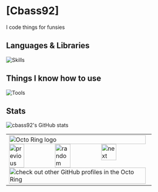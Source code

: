 # [Cbass92]
I code things for funsies                                      
## Languages & Libraries
![Skills](https://go-skill-icons.vercel.app/api/icons?i=html,js,ts,nodejs,expressjs,python,flask,css,bulma,regex,discordbots&titles=true)
## Things I know how to use
![Tools](https://go-skill-icons.vercel.app/api/icons?i=cloudflare,git,github,debian,ubuntu,arch,astro,raspberrypi,nginx,caddy,postman&titles=true)
## Stats
![cbass92's GitHub stats](https://github-readme-stats.vercel.app/api?username=sebastian-92&theme=tokyonight&show_icons=true)

<table><tbody><tr><td><a href="https://octo-ring.com/"><img src="https://octo-ring.com/static/img/widget/top.png" width="99%" alt="Octo Ring logo" align="top"></a><br><a href="https://octo-ring.com/p/sebastian-92/prev"><img src="https://octo-ring.com/static/img/widget/prev.png" width="33%" alt="previous" align="top" title="previous profile"></a><a href="https://octo-ring.com/p/sebastian-92/random"><img src="https://octo-ring.com/static/img/widget/random.png" width="33%" alt="random" align="top" title="random profile"></a><a href="https://octo-ring.com/p/sebastian-92/next"><img src="https://octo-ring.com/static/img/widget/next.png" width="33%" alt="next" align="top" title="next profile"></a><br><a href="https://octo-ring.com/"><img src="https://octo-ring.com/static/img/widget/bottom.png" width="99%" alt="check out other GitHub profiles in the Octo Ring" align="top"></a></td></tr></tbody></table>
